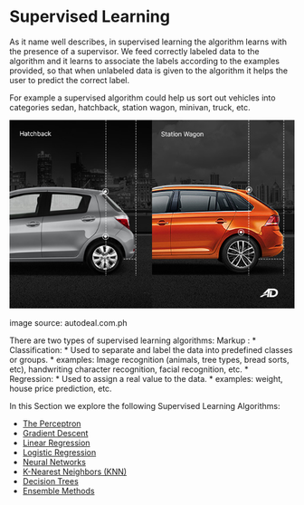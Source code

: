 # Supervised Learning

As it name well describes, in supervised learning the algorithm learns with the presence of a supervisor. We feed correctly labeled data to the algorithm and it learns to associate the labels according to the examples provided, so that when unlabeled data is given to the algorithm it helps the user to predict the correct label. 

For example a supervised algorithm could help us sort out vehicles into categories sedan, hatchback, station wagon, minivan, truck, etc. 

![Hatchback vs Station Wagon](hatchback-vs-station-wagons-roofline-and-bumpers-60b735f182609.jpg)

image source: autodeal.com.ph

There are two types of supervised learning algorithms: 
    Markup : * Classification: 
        * Used to separate and label the data into predefined classes or groups. 
        * examples: Image recognition (animals, tree types, bread sorts, etc), handwriting character recognition, facial recognition, etc. 
    * Regression: 
        * Used to assign a real value to the data. 
        * examples: weight, house price prediction, etc.

In this Section we explore the following Supervised Learning Algorithms: 
- [The Perceptron](./The-Perceptron)
- [Gradient Descent](./Gradient-Descent)
- [Linear Regression](./Linear-Regression)
- [Logistic Regression](./Logistic-Regression)
- [Neural Networks](./Neural-Networks)
- [K-Nearest Neighbors (KNN)](./K-Nearest-Neighbors)
- [Decision Trees](./Decision-Trees)
- [Ensemble Methods](./Ensemble-Methods)


